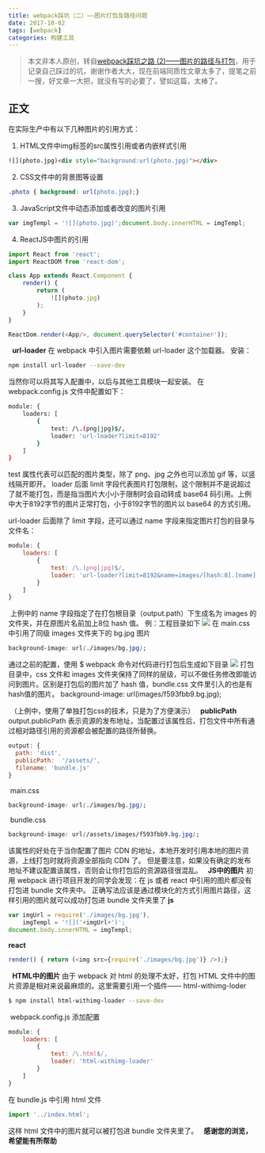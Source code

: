 ```yaml
---
title: webpack踩坑（二）——图片打包及路径问题
date: 2017-10-02
tags: [webpack]
categories: 构建工具
---
```

>本文非本人原创，转自[webpack踩坑之路 (2)——图片的路径与打包](http://www.cnblogs.com/ghost-xyx/p/5812902.html)，用于记录自己踩过的坑，谢谢作者大大，现在前端同质性文章太多了，提笔之前一搜，好文章一大把，就没有写的必要了，譬如这篇，太棒了。

## 正文
在实际生产中有以下几种图片的引用方式：
1. HTML文件中img标签的src属性引用或者内嵌样式引用
```html
![](photo.jpg)<div style="background:url(photo.jpg)"></div>
```
2. CSS文件中的背景图等设置
```css
.photo { background: url(photo.jpg);}
```
3. JavaScript文件中动态添加或者改变的图片引用
```js
var imgTempl = '![](photo.jpg)';document.body.innerHTML = imgTempl;
```
4. ReactJS中图片的引用
```js
import React from 'react';
import ReactDOM from 'react-dom';

class App extends React.Component {
    render() {
        return (
            ![](photo.jpg)
        );
    }
}

ReactDom.render(<App/>, document.querySelector('#container'));
```

 
**url-loader**
在 webpack 中引入图片需要依赖 url-loader 这个加载器。
安装：
```bash
npm install url-loader --save-dev
```
当然你可以将其写入配置中，以后与其他工具模块一起安装。
在 webpack.config.js 文件中配置如下：
```bash
module: {
    loaders: [
        {
            test: /\.(png|jpg)$/, 
            loader: 'url-loader?limit=8192'
        }
    ]
} 
```
test 属性代表可以匹配的图片类型，除了 png、jpg 之外也可以添加 gif 等，以竖线隔开即开。
loader 后面 limit 字段代表图片打包限制，这个限制并不是说超过了就不能打包，而是指当图片大小小于限制时会自动转成 base64 码引用。上例中大于8192字节的图片正常打包，小于8192字节的图片以 base64 的方式引用。

url-loader 后面除了 limit 字段，还可以通过 name 字段来指定图片打包的目录与文件名：

```js
module: {
    loaders: [
        {
            test: /\.(png|jpg)$/, 
            loader: 'url-loader?limit=8192&name=images/[hash:8].[name].[ext]'
        }
    ]
}
```

 上例中的 name 字段指定了在打包根目录（output.path）下生成名为 images 的文件夹，并在原图片名前加上8位 hash 值。
例：工程目录如下
![](http://upload-images.jianshu.io/upload_images/4869616-765f3903017427db.png?imageMogr2/auto-orient/strip%7CimageView2/2/w/1240)
在 main.css 中引用了同级 images 文件夹下的 bg.jpg 图片
```css
background-image: url(./images/bg.jpg);
```
通过之前的配置，使用 $ webpack 命令对代码进行打包后生成如下目录
![](http://upload-images.jianshu.io/upload_images/4869616-750601db184dd306.png?imageMogr2/auto-orient/strip%7CimageView2/2/w/1240)
打包目录中，css 文件和 images 文件夹保持了同样的层级，可以不做任务修改即能访问到图片。区别是打包后的图片加了 hash 值，bundle.css 文件里引入的也是有hash值的图片。
background-image: url(images/f593fbb9.bg.jpg);

 （上例中，使用了单独打包css的技术，只是为了方便演示）
 
**publicPath**
output.publicPath 表示资源的发布地址，当配置过该属性后，打包文件中所有通过相对路径引用的资源都会被配置的路径所替换。

```js
output: {
  path: 'dist', 
  publicPath:  '/assets/', 
  filename: 'bundle.js'
}
```
 main.css
```css
background-image: url(./images/bg.jpg);
```

 bundle.css
```css
background-image: url(/assets/images/f593fbb9.bg.jpg);
```
该属性的好处在于当你配置了图片 CDN 的地址，本地开发时引用本地的图片资源，上线打包时就将资源全部指向 CDN 了。
但是要注意，如果没有确定的发布地址不建议配置该属性，否则会让你打包后的资源路径很混乱。
 
**JS中的图片**
初用 webpack 进行项目开发的同学会发现：在 js 或者 react 中引用的图片都没有打包进 bundle 文件夹中。
正确写法应该是通过模块化的方式引用图片路径，这样引用的图片就可以成功打包进 bundle 文件夹里了
**js**
```js
var imgUrl = require('./images/bg.jpg'),
    imgTempl = '![]('+imgUrl+')';
document.body.innerHTML = imgTempl;
```
**react**
```js
render() { return (<img src={require('./images/bg.jpg')} />);}
```
 
**HTML中的图片**
由于 webpack 对 html 的处理不太好，打包 HTML 文件中的图片资源是相对来说最麻烦的。这里需要引用一个插件—— html-withimg-loder
```bash
$ npm install html-withimg-loader --save-dev
```
 webpack.config.js 添加配置

```js
module: {
    loaders: [
        {
            test: /\.html$/,
            loader: 'html-withimg-loader'
        }
    ]
}
```
在 bundle.js 中引用 html 文件
```js
import '../index.html';
```
这样 html 文件中的图片就可以被打包进 bundle 文件夹里了。
 
**感谢您的浏览，希望能有所帮助**